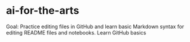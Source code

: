 # ai-for-the-arts
Goal: Practice editing files in GitHub and learn basic Markdown syntax for editing
README files and notebooks.
Learn GitHub basics
